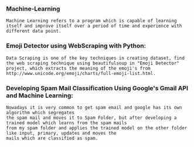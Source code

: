 ### Machine-Learning

    Machine Learning refers to a program which is capable of learning itself and improve itself over a period of time and experience with different data point.

### Emoji Detector using WebScraping with Python:

    Data Scraping is one of the key techniques in creating dataset, find the web scraping technique using beautifulsoup in "Emoji Detector" project, which extracts the meaning of the emoji's from http://www.unicode.org/emoji/charts/full-emoji-list.html.
    
    
 ### Developing Spam Mail Classification Using Google's Gmail API and Machine Learning:
 
    Nowadays it is very common to get spam email and google has its own algorithm which segregates 
    the spam mail and moves it to Spam Folder, but after developing a trained model which learns from the spam mails
    from my spam folder and applies the trained model on the other folder like input, primary, updates and moves the 
    mails which are classified as spam.

